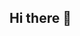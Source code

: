 ## Hi there 👋

<!--
**shaban-yusuf/shaban-yusuf** is a ✨ _special_ ✨ repository because its `README.md` (this file) appears on your GitHub profile.

Here are some ideas to get you started:

- 🔭 I’m currently working on windows and android project...
- 🌱 I’m currently learning html and python...
- 👯 I’m looking to collaborate on computer programming...

- 💬 Ask me about web development, personal development and technology...
- 📫 How to reach me: shabanyusuf34@gmail.com...
- 😄 Pronouns: he/him ...
- ⚡ Fun fact: i love cooking and swimming...
-->
